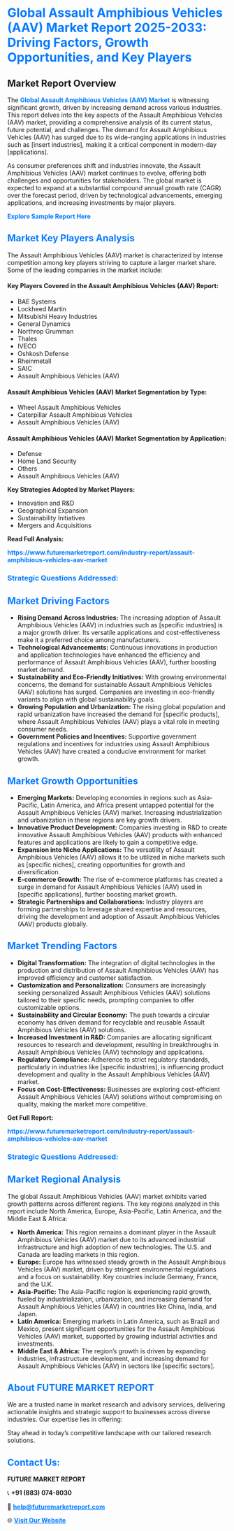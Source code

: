 <h1 style="color: #007BFF;">Global Assault Amphibious Vehicles (AAV) Market Report 2025-2033: Driving Factors, Growth Opportunities, and Key Players</h1>

<section id="overview">
<h2>Market Report Overview</h2>
<p>The <a href="https://www.futuremarketreport.com/industry-report/assault-amphibious-vehicles-aav-market" style="color: #007BFF; text-decoration: none;"><strong>Global Assault Amphibious Vehicles (AAV) Market</strong></a> is witnessing significant growth, driven by increasing demand across various industries. This report delves into the key aspects of the Assault Amphibious Vehicles (AAV) market, providing a comprehensive analysis of its current status, future potential, and challenges. The demand for Assault Amphibious Vehicles (AAV) has surged due to its wide-ranging applications in industries such as [insert industries], making it a critical component in modern-day [applications].</p>
<p>As consumer preferences shift and industries innovate, the Assault Amphibious Vehicles (AAV) market continues to evolve, offering both challenges and opportunities for stakeholders. The global market is expected to expand at a substantial compound annual growth rate (CAGR) over the forecast period, driven by technological advancements, emerging applications, and increasing investments by major players.</p>
</section>

<section id="overview">
<p><a href="https://www.futuremarketreport.com/request-sample/reportId=99866" style="color: #007BFF; text-decoration: none;"><strong>Explore Sample Report Here</strong></a></p>
</section>

<section id="key-players">
<h2 style="color: #007BFF;">Market Key Players Analysis</h2>
<p>The Assault Amphibious Vehicles (AAV) market is characterized by intense competition among key players striving to capture a larger market share. Some of the leading companies in the market include:</p>
<h4>Key Players Covered in the Assault Amphibious Vehicles (AAV) Report:</h4>
<ul><li>BAE Systems</li><li>Lockheed Martin</li><li>Mitsubishi Heavy Industries</li><li>General Dynamics</li><li>Northrop Grumman</li><li>Thales</li><li>IVECO</li><li>Oshkosh Defense</li><li>Rheinmetall</li><li>SAIC</li><li>Assault Amphibious Vehicles (AAV)</li></ul>
<h4>Assault Amphibious Vehicles (AAV) Market Segmentation by Type:</h4>
<ul><li>Wheel Assault Amphibious Vehicles</li><li>Caterpillar Assault Amphibious Vehicles</li><li>Assault Amphibious Vehicles (AAV)</li></ul>

<h4>Assault Amphibious Vehicles (AAV) Market Segmentation by Application:</h4>
<ul><li>Defense</li><li>Home Land Security</li><li>Others</li><li>Assault Amphibious Vehicles (AAV)</li></ul>
<p><strong>Key Strategies Adopted by Market Players:</strong></p>
<ul>
<li>Innovation and R&D</li>
<li>Geographical Expansion</li>
<li>Sustainability Initiatives</li>
<li>Mergers and Acquisitions</li>
</ul>
</section>

<section>
<p><strong>Read Full Analysis: </strong></p><a href="https://www.futuremarketreport.com/industry-report/assault-amphibious-vehicles-aav-market" style="color: #007BFF; text-decoration: none;"><strong>https://www.futuremarketreport.com/industry-report/assault-amphibious-vehicles-aav-market</strong></a>
<h3 style="color: #007BFF;">Strategic Questions Addressed:</h3>
</section>

<section id="driving-factors">
<h2 style="color: #007BFF;">Market Driving Factors</h2>
<ul>
<li><strong>Rising Demand Across Industries:</strong> The increasing adoption of Assault Amphibious Vehicles (AAV) in industries such as [specific industries] is a major growth driver. Its versatile applications and cost-effectiveness make it a preferred choice among manufacturers.</li>
<li><strong>Technological Advancements:</strong> Continuous innovations in production and application technologies have enhanced the efficiency and performance of Assault Amphibious Vehicles (AAV), further boosting market demand.</li>
<li><strong>Sustainability and Eco-Friendly Initiatives:</strong> With growing environmental concerns, the demand for sustainable Assault Amphibious Vehicles (AAV) solutions has surged. Companies are investing in eco-friendly variants to align with global sustainability goals.</li>
<li><strong>Growing Population and Urbanization:</strong> The rising global population and rapid urbanization have increased the demand for [specific products], where Assault Amphibious Vehicles (AAV) plays a vital role in meeting consumer needs.</li>
<li><strong>Government Policies and Incentives:</strong> Supportive government regulations and incentives for industries using Assault Amphibious Vehicles (AAV) have created a conducive environment for market growth.</li>
</ul>
</section>

<section id="growth-opportunities">
<h2 style="color: #007BFF;">Market Growth Opportunities</h2>
<ul>
<li><strong>Emerging Markets:</strong> Developing economies in regions such as Asia-Pacific, Latin America, and Africa present untapped potential for the Assault Amphibious Vehicles (AAV) market. Increasing industrialization and urbanization in these regions are key growth drivers.</li>
<li><strong>Innovative Product Development:</strong> Companies investing in R&D to create innovative Assault Amphibious Vehicles (AAV) products with enhanced features and applications are likely to gain a competitive edge.</li>
<li><strong>Expansion into Niche Applications:</strong> The versatility of Assault Amphibious Vehicles (AAV) allows it to be utilized in niche markets such as [specific niches], creating opportunities for growth and diversification.</li>
<li><strong>E-commerce Growth:</strong> The rise of e-commerce platforms has created a surge in demand for Assault Amphibious Vehicles (AAV) used in [specific applications], further boosting market growth.</li>
<li><strong>Strategic Partnerships and Collaborations:</strong> Industry players are forming partnerships to leverage shared expertise and resources, driving the development and adoption of Assault Amphibious Vehicles (AAV) products globally.</li>
</ul>
</section>

<section id="trending-factors">
<h2 style="color: #007BFF;">Market Trending Factors</h2>
<ul>
<li><strong>Digital Transformation:</strong> The integration of digital technologies in the production and distribution of Assault Amphibious Vehicles (AAV) has improved efficiency and customer satisfaction.</li>
<li><strong>Customization and Personalization:</strong> Consumers are increasingly seeking personalized Assault Amphibious Vehicles (AAV) solutions tailored to their specific needs, prompting companies to offer customizable options.</li>
<li><strong>Sustainability and Circular Economy:</strong> The push towards a circular economy has driven demand for recyclable and reusable Assault Amphibious Vehicles (AAV) solutions.</li>
<li><strong>Increased Investment in R&D:</strong> Companies are allocating significant resources to research and development, resulting in breakthroughs in Assault Amphibious Vehicles (AAV) technology and applications.</li>
<li><strong>Regulatory Compliance:</strong> Adherence to strict regulatory standards, particularly in industries like [specific industries], is influencing product development and quality in the Assault Amphibious Vehicles (AAV) market.</li>
<li><strong>Focus on Cost-Effectiveness:</strong> Businesses are exploring cost-efficient Assault Amphibious Vehicles (AAV) solutions without compromising on quality, making the market more competitive.</li>
</ul>
</section>

<section>
<p><strong>Get Full Report: </strong></p><a href="https://www.futuremarketreport.com/industry-report/assault-amphibious-vehicles-aav-market" style="color: #007BFF; text-decoration: none;"><strong>https://www.futuremarketreport.com/industry-report/assault-amphibious-vehicles-aav-market</strong></a>
<h3 style="color: #007BFF;">Strategic Questions Addressed:</h3>
</section>


<section id="regional-analysis">
<h2 style="color: #007BFF;">Market Regional Analysis</h2>
<p>The global Assault Amphibious Vehicles (AAV) market exhibits varied growth patterns across different regions. The key regions analyzed in this report include North America, Europe, Asia-Pacific, Latin America, and the Middle East & Africa:</p>
<ul>
<li><strong>North America:</strong> This region remains a dominant player in the Assault Amphibious Vehicles (AAV) market due to its advanced industrial infrastructure and high adoption of new technologies. The U.S. and Canada are leading markets in this region.</li>
<li><strong>Europe:</strong> Europe has witnessed steady growth in the Assault Amphibious Vehicles (AAV) market, driven by stringent environmental regulations and a focus on sustainability. Key countries include Germany, France, and the U.K.</li>
<li><strong>Asia-Pacific:</strong> The Asia-Pacific region is experiencing rapid growth, fueled by industrialization, urbanization, and increasing demand for Assault Amphibious Vehicles (AAV) in countries like China, India, and Japan.</li>
<li><strong>Latin America:</strong> Emerging markets in Latin America, such as Brazil and Mexico, present significant opportunities for the Assault Amphibious Vehicles (AAV) market, supported by growing industrial activities and investments.</li>
<li><strong>Middle East & Africa:</strong> The region’s growth is driven by expanding industries, infrastructure development, and increasing demand for Assault Amphibious Vehicles (AAV) in sectors like [specific sectors].</li>
</ul>
</section>

<footer>
<h2 style="color: #007BFF;">About FUTURE MARKET REPORT</h2>
<p>We are a trusted name in market research and advisory services, delivering actionable insights and strategic support to businesses across diverse industries. Our expertise lies in offering:</p>

<p>Stay ahead in today’s competitive landscape with our tailored research solutions.</p>

<h2 style="color: #007BFF;">Contact Us:</h2>
<p><strong>FUTURE MARKET REPORT</strong></p>
<p>📞 <strong>+91 (883) 074-8030</strong></p>
<p>📧 <strong><a href="mailto:help@futuremarketreport.com" style="color: #007BFF;">help@futuremarketreport.com</a></strong></p>
<p>🌐 <strong><a href="https://www.futuremarketreport.com/" style="color: #007BFF;">Visit Our Website</a></strong></p>
</footer>